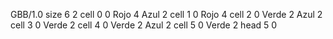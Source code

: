 <gs-board without-header> GBB/1.0
size 6 2
cell 0 0 Rojo 4 Azul 2
cell 1 0 Rojo 4 
cell 2 0 Verde 2 Azul 2
cell 3 0 Verde 2
cell 4 0 Verde 2 Azul 2
cell 5 0 Verde 2
head 5 0
 </gs-board>